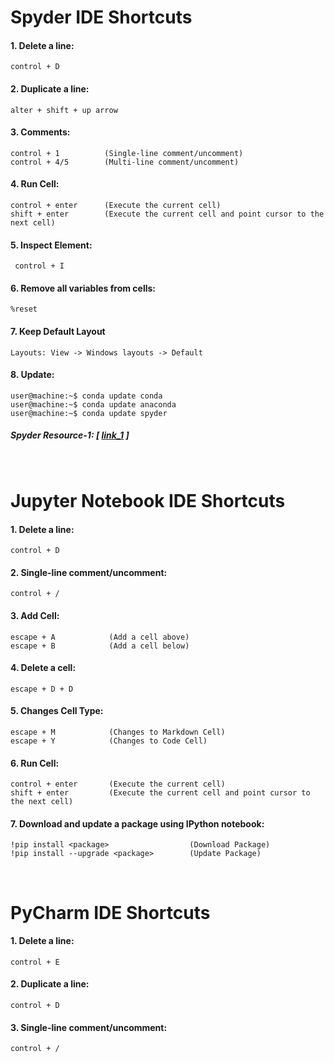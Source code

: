# Spyder IDE Shortcuts
#### 1. Delete a line:
```console
control + D
```
#### 2. Duplicate a line:
```console
alter + shift + up arrow
```
#### 3. Comments:
```console
control + 1          (Single-line comment/uncomment)
control + 4/5        (Multi-line comment/uncomment)
```
#### 4. Run Cell:
```console
control + enter      (Execute the current cell)
shift + enter        (Execute the current cell and point cursor to the next cell) 
```
#### 5. Inspect Element:
```console
 control + I
```
#### 6. Remove all variables from cells:
```console
%reset
```

#### 7. Keep Default Layout
```console
Layouts: View -> Windows layouts -> Default
```

#### 8. Update:
```console
user@machine:~$ conda update conda
user@machine:~$ conda update anaconda
user@machine:~$ conda update spyder
```


##### Spyder Resource-1: [ [link_1](https://www.southampton.ac.uk/~fangohr/blog/spyder-the-scientific-python-development-environment.html) ]

&nbsp;

# Jupyter Notebook IDE Shortcuts

#### 1. Delete a line: 
```console
control + D
```

#### 2. Single-line comment/uncomment:
```console
control + /
```

#### 3. Add Cell:
```console
escape + A            (Add a cell above)
escape + B            (Add a cell below)
```

#### 4. Delete a cell: 
```console
escape + D + D
```

#### 5. Changes Cell Type:
```console
escape + M            (Changes to Markdown Cell)
escape + Y            (Changes to Code Cell)
```

#### 6. Run Cell:
```console
control + enter       (Execute the current cell)
shift + enter         (Execute the current cell and point cursor to the next cell) 
```

#### 7. Download and update a package using IPython notebook:
``` console
!pip install <package>                  (Download Package)
!pip install --upgrade <package>        (Update Package) 
```

&nbsp;

# PyCharm IDE Shortcuts

#### 1. Delete a line: 
```console
control + E
```
#### 2. Duplicate a line: 
```console
control + D
```
#### 3. Single-line comment/uncomment:
```console
control + /
```

